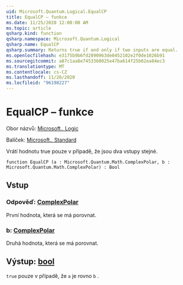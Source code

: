 ```yaml
---
uid: Microsoft.Quantum.Logical.EqualCP
title: EqualCP – funkce
ms.date: 11/25/2020 12:00:00 AM
ms.topic: article
qsharp.kind: function
qsharp.namespace: Microsoft.Quantum.Logical
qsharp.name: EqualCP
qsharp.summary: Returns true if and only if two inputs are equal.
ms.openlocfilehash: e3175b9b6fd2890963de0452102e2f0de1026b91
ms.sourcegitcommit: a87c1aa8e7453360025e47ba614f25b02ea84ec3
ms.translationtype: MT
ms.contentlocale: cs-CZ
ms.lasthandoff: 11/26/2020
ms.locfileid: "96198227"
---
```

# <a name="equalcp-function"></a>EqualCP – funkce

Obor názvů: [Microsoft.. Logic](xref:Microsoft.Quantum.Logical)

Balíček: [Microsoft.. Standard](https://nuget.org/packages/Microsoft.Quantum.Standard)


Vrátí hodnotu true pouze v případě, že jsou dva vstupy stejné.

```qsharp
function EqualCP (a : Microsoft.Quantum.Math.ComplexPolar, b : Microsoft.Quantum.Math.ComplexPolar) : Bool
```


## <a name="input"></a>Vstup

### <a name="a--complexpolar"></a>Odpověď: [ComplexPolar](xref:Microsoft.Quantum.Math.ComplexPolar)

První hodnota, která se má porovnat.


### <a name="b--complexpolar"></a>b: [ComplexPolar](xref:Microsoft.Quantum.Math.ComplexPolar)

Druhá hodnota, která se má porovnat.



## <a name="output--bool"></a>Výstup: [bool](xref:microsoft.quantum.lang-ref.bool)

`true` pouze v případě, že `a` je rovno `b` .